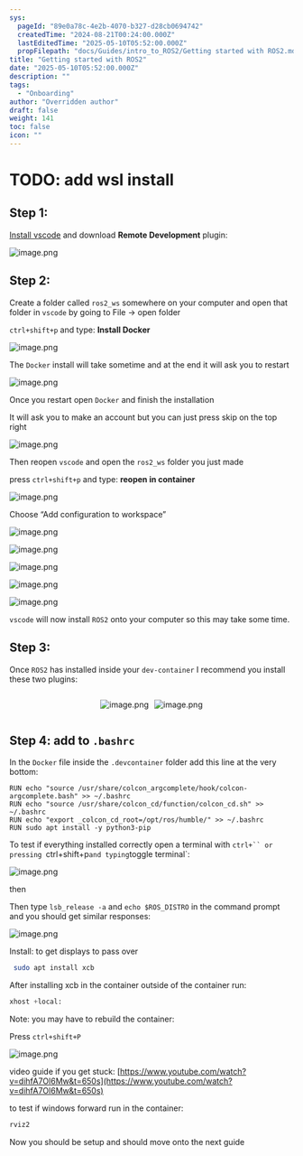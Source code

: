 ```yaml
---
sys:
  pageId: "89e0a78c-4e2b-4070-b327-d28cb0694742"
  createdTime: "2024-08-21T00:24:00.000Z"
  lastEditedTime: "2025-05-10T05:52:00.000Z"
  propFilepath: "docs/Guides/intro_to_ROS2/Getting started with ROS2.md"
title: "Getting started with ROS2"
date: "2025-05-10T05:52:00.000Z"
description: ""
tags:
  - "Onboarding"
author: "Overridden author"
draft: false
weight: 141
toc: false
icon: ""
---
```


# TODO: add wsl install

## Step 1:

[Install vscode](https://code.visualstudio.com/download) and download **Remote Development** plugin:

![image.png](https://prod-files-secure.s3.us-west-2.amazonaws.com/d518164a-d88e-44d1-a4ee-3adb3bd8bce0/efb52993-1881-4a40-b95e-6f020334f022/image.png?X-Amz-Algorithm=AWS4-HMAC-SHA256&X-Amz-Content-Sha256=UNSIGNED-PAYLOAD&X-Amz-Credential=ASIAZI2LB466T6CEKGYJ%2F20250607%2Fus-west-2%2Fs3%2Faws4_request&X-Amz-Date=20250607T160910Z&X-Amz-Expires=3600&X-Amz-Security-Token=IQoJb3JpZ2luX2VjEJ7%2F%2F%2F%2F%2F%2F%2F%2F%2F%2FwEaCXVzLXdlc3QtMiJHMEUCIQCD2oi9N%2B%2FuInx60Zk7YgOFctNmWmh3XI4Qk9i9JktAaAIgTSy8QVjE1XPqva9pMTT73piitthIWo6us0vTwLxNNqAq%2FwMIdxAAGgw2Mzc0MjMxODM4MDUiDPkAwy%2BpoU3AtV6JZircA2igsxGvs1LS4ziWqGSnHFzG3s%2FAQm0s77RU7B2U4DXZggWrEkxmz5mU7C5Ied2LEund9FvG6ubow%2FlfNJ1Fr0YzH8dtivDFXZhowyMIKz3UWOh0iho3mXaxjFEIDxWjzsjekOevdI94GOiPwhfbx13gzgbURpNz%2BSE5WnSFlaOHUH5e0JSn1e4nXgAaXcNIUcCJUqGNY2lDyByq7VeNtLhvpSRlKlOCP4hmRUMxDPHMPecuMUOWoc72bd4QFQET058YnSHR1hfaV9cV7XQHvEnPfuFCgXRyihJDb%2FpT1ySK%2F7WW%2F2yC7VnCS0vKvxHOV651hqtqqedUxQ0J4w7Mh4FTGoU4NGf%2Fa7PLLrCX4PsBzzmP%2Fbrvw%2Fs7EJfGZulsGIU69Q%2FaCDZHsi%2B6dKWuwf5B68n%2By0%2BurJ20XKf4o4edyIBIEB0oFbFzXlplcA7hVvdLMmfUyaud9HbOpLS0vDOdHoVxgIKmGssoMwDYm4eklp1M5KcYguUlPJqauBDJJWI2G5xC1mm%2BlZxhZ09wVE%2B%2BEfn%2BUTK9Xx08WPOH1zDSbwLDBAiKY0EqhrCfFGTL0TkI38tCIrMCi%2B9QN8AzhaJcL9%2BJCSSU1n8w%2FbMz9gn5md2XYcKVv98zgMyZMIKBkcIGOqUBTyOWl%2Fy%2FaI7UU0%2BUeimqV7eKEuIGte2ePWnjN3Dysm5%2BsjY5QUryJIWfQZVSpJF%2FO5LSwPOmdoRNXgfFg15oaa7gWr%2FyF39qR3zwQA1LOAdcw1TAErKC5xNLtVNtmK4sBhbEIo%2B3fXZ6Xrrv1gWH%2FKNokGKMG5e6Gos%2FLtiwmq5sSl1R6jISuJk3Hf1LFLsHnc6l%2FgUVGQRAbNUl5S%2FxAyw%2BHuT0&X-Amz-Signature=c5cbc3d5c353cac8783b8455646b56b148f3ec3eefd58a87e6f5d2736908bb3b&X-Amz-SignedHeaders=host&x-id=GetObject)

## Step 2:

Create a folder called `ros2_ws` somewhere on your computer and open that folder in `vscode` by going to File → open folder 

`ctrl+shift+p` and type: **Install Docker**

![image.png](https://prod-files-secure.s3.us-west-2.amazonaws.com/d518164a-d88e-44d1-a4ee-3adb3bd8bce0/2269dc0e-1cd5-47ff-bceb-c04ad9b2eab0/image.png?X-Amz-Algorithm=AWS4-HMAC-SHA256&X-Amz-Content-Sha256=UNSIGNED-PAYLOAD&X-Amz-Credential=ASIAZI2LB466T6CEKGYJ%2F20250607%2Fus-west-2%2Fs3%2Faws4_request&X-Amz-Date=20250607T160910Z&X-Amz-Expires=3600&X-Amz-Security-Token=IQoJb3JpZ2luX2VjEJ7%2F%2F%2F%2F%2F%2F%2F%2F%2F%2FwEaCXVzLXdlc3QtMiJHMEUCIQCD2oi9N%2B%2FuInx60Zk7YgOFctNmWmh3XI4Qk9i9JktAaAIgTSy8QVjE1XPqva9pMTT73piitthIWo6us0vTwLxNNqAq%2FwMIdxAAGgw2Mzc0MjMxODM4MDUiDPkAwy%2BpoU3AtV6JZircA2igsxGvs1LS4ziWqGSnHFzG3s%2FAQm0s77RU7B2U4DXZggWrEkxmz5mU7C5Ied2LEund9FvG6ubow%2FlfNJ1Fr0YzH8dtivDFXZhowyMIKz3UWOh0iho3mXaxjFEIDxWjzsjekOevdI94GOiPwhfbx13gzgbURpNz%2BSE5WnSFlaOHUH5e0JSn1e4nXgAaXcNIUcCJUqGNY2lDyByq7VeNtLhvpSRlKlOCP4hmRUMxDPHMPecuMUOWoc72bd4QFQET058YnSHR1hfaV9cV7XQHvEnPfuFCgXRyihJDb%2FpT1ySK%2F7WW%2F2yC7VnCS0vKvxHOV651hqtqqedUxQ0J4w7Mh4FTGoU4NGf%2Fa7PLLrCX4PsBzzmP%2Fbrvw%2Fs7EJfGZulsGIU69Q%2FaCDZHsi%2B6dKWuwf5B68n%2By0%2BurJ20XKf4o4edyIBIEB0oFbFzXlplcA7hVvdLMmfUyaud9HbOpLS0vDOdHoVxgIKmGssoMwDYm4eklp1M5KcYguUlPJqauBDJJWI2G5xC1mm%2BlZxhZ09wVE%2B%2BEfn%2BUTK9Xx08WPOH1zDSbwLDBAiKY0EqhrCfFGTL0TkI38tCIrMCi%2B9QN8AzhaJcL9%2BJCSSU1n8w%2FbMz9gn5md2XYcKVv98zgMyZMIKBkcIGOqUBTyOWl%2Fy%2FaI7UU0%2BUeimqV7eKEuIGte2ePWnjN3Dysm5%2BsjY5QUryJIWfQZVSpJF%2FO5LSwPOmdoRNXgfFg15oaa7gWr%2FyF39qR3zwQA1LOAdcw1TAErKC5xNLtVNtmK4sBhbEIo%2B3fXZ6Xrrv1gWH%2FKNokGKMG5e6Gos%2FLtiwmq5sSl1R6jISuJk3Hf1LFLsHnc6l%2FgUVGQRAbNUl5S%2FxAyw%2BHuT0&X-Amz-Signature=7bdcaed13ab96800d2832c90535d0cd9afc67103711fe5041975a690f41c337e&X-Amz-SignedHeaders=host&x-id=GetObject)

The `Docker` install will take sometime and at the end it will ask you to restart

![image.png](https://prod-files-secure.s3.us-west-2.amazonaws.com/d518164a-d88e-44d1-a4ee-3adb3bd8bce0/ed233f78-be33-4b1f-b89c-9c346c0e961e/image.png?X-Amz-Algorithm=AWS4-HMAC-SHA256&X-Amz-Content-Sha256=UNSIGNED-PAYLOAD&X-Amz-Credential=ASIAZI2LB466T6CEKGYJ%2F20250607%2Fus-west-2%2Fs3%2Faws4_request&X-Amz-Date=20250607T160910Z&X-Amz-Expires=3600&X-Amz-Security-Token=IQoJb3JpZ2luX2VjEJ7%2F%2F%2F%2F%2F%2F%2F%2F%2F%2FwEaCXVzLXdlc3QtMiJHMEUCIQCD2oi9N%2B%2FuInx60Zk7YgOFctNmWmh3XI4Qk9i9JktAaAIgTSy8QVjE1XPqva9pMTT73piitthIWo6us0vTwLxNNqAq%2FwMIdxAAGgw2Mzc0MjMxODM4MDUiDPkAwy%2BpoU3AtV6JZircA2igsxGvs1LS4ziWqGSnHFzG3s%2FAQm0s77RU7B2U4DXZggWrEkxmz5mU7C5Ied2LEund9FvG6ubow%2FlfNJ1Fr0YzH8dtivDFXZhowyMIKz3UWOh0iho3mXaxjFEIDxWjzsjekOevdI94GOiPwhfbx13gzgbURpNz%2BSE5WnSFlaOHUH5e0JSn1e4nXgAaXcNIUcCJUqGNY2lDyByq7VeNtLhvpSRlKlOCP4hmRUMxDPHMPecuMUOWoc72bd4QFQET058YnSHR1hfaV9cV7XQHvEnPfuFCgXRyihJDb%2FpT1ySK%2F7WW%2F2yC7VnCS0vKvxHOV651hqtqqedUxQ0J4w7Mh4FTGoU4NGf%2Fa7PLLrCX4PsBzzmP%2Fbrvw%2Fs7EJfGZulsGIU69Q%2FaCDZHsi%2B6dKWuwf5B68n%2By0%2BurJ20XKf4o4edyIBIEB0oFbFzXlplcA7hVvdLMmfUyaud9HbOpLS0vDOdHoVxgIKmGssoMwDYm4eklp1M5KcYguUlPJqauBDJJWI2G5xC1mm%2BlZxhZ09wVE%2B%2BEfn%2BUTK9Xx08WPOH1zDSbwLDBAiKY0EqhrCfFGTL0TkI38tCIrMCi%2B9QN8AzhaJcL9%2BJCSSU1n8w%2FbMz9gn5md2XYcKVv98zgMyZMIKBkcIGOqUBTyOWl%2Fy%2FaI7UU0%2BUeimqV7eKEuIGte2ePWnjN3Dysm5%2BsjY5QUryJIWfQZVSpJF%2FO5LSwPOmdoRNXgfFg15oaa7gWr%2FyF39qR3zwQA1LOAdcw1TAErKC5xNLtVNtmK4sBhbEIo%2B3fXZ6Xrrv1gWH%2FKNokGKMG5e6Gos%2FLtiwmq5sSl1R6jISuJk3Hf1LFLsHnc6l%2FgUVGQRAbNUl5S%2FxAyw%2BHuT0&X-Amz-Signature=5f8893866d5d21e0a1c05ba695f0523ac0dbe4bce9c0790226409c0b5328fd5d&X-Amz-SignedHeaders=host&x-id=GetObject)

Once you restart open `Docker` and finish the installation

It will ask you to make an account but you can just press skip on the top right

![image.png](https://prod-files-secure.s3.us-west-2.amazonaws.com/d518164a-d88e-44d1-a4ee-3adb3bd8bce0/21010ad9-1659-4fd9-9f59-9932a09b2a3d/image.png?X-Amz-Algorithm=AWS4-HMAC-SHA256&X-Amz-Content-Sha256=UNSIGNED-PAYLOAD&X-Amz-Credential=ASIAZI2LB466T6CEKGYJ%2F20250607%2Fus-west-2%2Fs3%2Faws4_request&X-Amz-Date=20250607T160910Z&X-Amz-Expires=3600&X-Amz-Security-Token=IQoJb3JpZ2luX2VjEJ7%2F%2F%2F%2F%2F%2F%2F%2F%2F%2FwEaCXVzLXdlc3QtMiJHMEUCIQCD2oi9N%2B%2FuInx60Zk7YgOFctNmWmh3XI4Qk9i9JktAaAIgTSy8QVjE1XPqva9pMTT73piitthIWo6us0vTwLxNNqAq%2FwMIdxAAGgw2Mzc0MjMxODM4MDUiDPkAwy%2BpoU3AtV6JZircA2igsxGvs1LS4ziWqGSnHFzG3s%2FAQm0s77RU7B2U4DXZggWrEkxmz5mU7C5Ied2LEund9FvG6ubow%2FlfNJ1Fr0YzH8dtivDFXZhowyMIKz3UWOh0iho3mXaxjFEIDxWjzsjekOevdI94GOiPwhfbx13gzgbURpNz%2BSE5WnSFlaOHUH5e0JSn1e4nXgAaXcNIUcCJUqGNY2lDyByq7VeNtLhvpSRlKlOCP4hmRUMxDPHMPecuMUOWoc72bd4QFQET058YnSHR1hfaV9cV7XQHvEnPfuFCgXRyihJDb%2FpT1ySK%2F7WW%2F2yC7VnCS0vKvxHOV651hqtqqedUxQ0J4w7Mh4FTGoU4NGf%2Fa7PLLrCX4PsBzzmP%2Fbrvw%2Fs7EJfGZulsGIU69Q%2FaCDZHsi%2B6dKWuwf5B68n%2By0%2BurJ20XKf4o4edyIBIEB0oFbFzXlplcA7hVvdLMmfUyaud9HbOpLS0vDOdHoVxgIKmGssoMwDYm4eklp1M5KcYguUlPJqauBDJJWI2G5xC1mm%2BlZxhZ09wVE%2B%2BEfn%2BUTK9Xx08WPOH1zDSbwLDBAiKY0EqhrCfFGTL0TkI38tCIrMCi%2B9QN8AzhaJcL9%2BJCSSU1n8w%2FbMz9gn5md2XYcKVv98zgMyZMIKBkcIGOqUBTyOWl%2Fy%2FaI7UU0%2BUeimqV7eKEuIGte2ePWnjN3Dysm5%2BsjY5QUryJIWfQZVSpJF%2FO5LSwPOmdoRNXgfFg15oaa7gWr%2FyF39qR3zwQA1LOAdcw1TAErKC5xNLtVNtmK4sBhbEIo%2B3fXZ6Xrrv1gWH%2FKNokGKMG5e6Gos%2FLtiwmq5sSl1R6jISuJk3Hf1LFLsHnc6l%2FgUVGQRAbNUl5S%2FxAyw%2BHuT0&X-Amz-Signature=babebdaffb3a37f1c2129e9082e1ceb0fe8991c5a1bdaa142c54a687eeb0d9cc&X-Amz-SignedHeaders=host&x-id=GetObject)

Then reopen `vscode` and open the `ros2_ws` folder you just made

press `ctrl+shift+p` and type: **reopen in container**

![image.png](https://prod-files-secure.s3.us-west-2.amazonaws.com/d518164a-d88e-44d1-a4ee-3adb3bd8bce0/4e93b8c2-41ad-488c-8095-c74205196118/image.png?X-Amz-Algorithm=AWS4-HMAC-SHA256&X-Amz-Content-Sha256=UNSIGNED-PAYLOAD&X-Amz-Credential=ASIAZI2LB466T6CEKGYJ%2F20250607%2Fus-west-2%2Fs3%2Faws4_request&X-Amz-Date=20250607T160910Z&X-Amz-Expires=3600&X-Amz-Security-Token=IQoJb3JpZ2luX2VjEJ7%2F%2F%2F%2F%2F%2F%2F%2F%2F%2FwEaCXVzLXdlc3QtMiJHMEUCIQCD2oi9N%2B%2FuInx60Zk7YgOFctNmWmh3XI4Qk9i9JktAaAIgTSy8QVjE1XPqva9pMTT73piitthIWo6us0vTwLxNNqAq%2FwMIdxAAGgw2Mzc0MjMxODM4MDUiDPkAwy%2BpoU3AtV6JZircA2igsxGvs1LS4ziWqGSnHFzG3s%2FAQm0s77RU7B2U4DXZggWrEkxmz5mU7C5Ied2LEund9FvG6ubow%2FlfNJ1Fr0YzH8dtivDFXZhowyMIKz3UWOh0iho3mXaxjFEIDxWjzsjekOevdI94GOiPwhfbx13gzgbURpNz%2BSE5WnSFlaOHUH5e0JSn1e4nXgAaXcNIUcCJUqGNY2lDyByq7VeNtLhvpSRlKlOCP4hmRUMxDPHMPecuMUOWoc72bd4QFQET058YnSHR1hfaV9cV7XQHvEnPfuFCgXRyihJDb%2FpT1ySK%2F7WW%2F2yC7VnCS0vKvxHOV651hqtqqedUxQ0J4w7Mh4FTGoU4NGf%2Fa7PLLrCX4PsBzzmP%2Fbrvw%2Fs7EJfGZulsGIU69Q%2FaCDZHsi%2B6dKWuwf5B68n%2By0%2BurJ20XKf4o4edyIBIEB0oFbFzXlplcA7hVvdLMmfUyaud9HbOpLS0vDOdHoVxgIKmGssoMwDYm4eklp1M5KcYguUlPJqauBDJJWI2G5xC1mm%2BlZxhZ09wVE%2B%2BEfn%2BUTK9Xx08WPOH1zDSbwLDBAiKY0EqhrCfFGTL0TkI38tCIrMCi%2B9QN8AzhaJcL9%2BJCSSU1n8w%2FbMz9gn5md2XYcKVv98zgMyZMIKBkcIGOqUBTyOWl%2Fy%2FaI7UU0%2BUeimqV7eKEuIGte2ePWnjN3Dysm5%2BsjY5QUryJIWfQZVSpJF%2FO5LSwPOmdoRNXgfFg15oaa7gWr%2FyF39qR3zwQA1LOAdcw1TAErKC5xNLtVNtmK4sBhbEIo%2B3fXZ6Xrrv1gWH%2FKNokGKMG5e6Gos%2FLtiwmq5sSl1R6jISuJk3Hf1LFLsHnc6l%2FgUVGQRAbNUl5S%2FxAyw%2BHuT0&X-Amz-Signature=7eb2d7dab066320d87841d11bb12f63501232a938d2fcebbfb86a9b2241f73df&X-Amz-SignedHeaders=host&x-id=GetObject)

Choose “Add configuration to workspace”

![image.png](https://prod-files-secure.s3.us-west-2.amazonaws.com/d518164a-d88e-44d1-a4ee-3adb3bd8bce0/9560b282-5060-4989-ba37-97e7b2c22476/image.png?X-Amz-Algorithm=AWS4-HMAC-SHA256&X-Amz-Content-Sha256=UNSIGNED-PAYLOAD&X-Amz-Credential=ASIAZI2LB466T6CEKGYJ%2F20250607%2Fus-west-2%2Fs3%2Faws4_request&X-Amz-Date=20250607T160910Z&X-Amz-Expires=3600&X-Amz-Security-Token=IQoJb3JpZ2luX2VjEJ7%2F%2F%2F%2F%2F%2F%2F%2F%2F%2FwEaCXVzLXdlc3QtMiJHMEUCIQCD2oi9N%2B%2FuInx60Zk7YgOFctNmWmh3XI4Qk9i9JktAaAIgTSy8QVjE1XPqva9pMTT73piitthIWo6us0vTwLxNNqAq%2FwMIdxAAGgw2Mzc0MjMxODM4MDUiDPkAwy%2BpoU3AtV6JZircA2igsxGvs1LS4ziWqGSnHFzG3s%2FAQm0s77RU7B2U4DXZggWrEkxmz5mU7C5Ied2LEund9FvG6ubow%2FlfNJ1Fr0YzH8dtivDFXZhowyMIKz3UWOh0iho3mXaxjFEIDxWjzsjekOevdI94GOiPwhfbx13gzgbURpNz%2BSE5WnSFlaOHUH5e0JSn1e4nXgAaXcNIUcCJUqGNY2lDyByq7VeNtLhvpSRlKlOCP4hmRUMxDPHMPecuMUOWoc72bd4QFQET058YnSHR1hfaV9cV7XQHvEnPfuFCgXRyihJDb%2FpT1ySK%2F7WW%2F2yC7VnCS0vKvxHOV651hqtqqedUxQ0J4w7Mh4FTGoU4NGf%2Fa7PLLrCX4PsBzzmP%2Fbrvw%2Fs7EJfGZulsGIU69Q%2FaCDZHsi%2B6dKWuwf5B68n%2By0%2BurJ20XKf4o4edyIBIEB0oFbFzXlplcA7hVvdLMmfUyaud9HbOpLS0vDOdHoVxgIKmGssoMwDYm4eklp1M5KcYguUlPJqauBDJJWI2G5xC1mm%2BlZxhZ09wVE%2B%2BEfn%2BUTK9Xx08WPOH1zDSbwLDBAiKY0EqhrCfFGTL0TkI38tCIrMCi%2B9QN8AzhaJcL9%2BJCSSU1n8w%2FbMz9gn5md2XYcKVv98zgMyZMIKBkcIGOqUBTyOWl%2Fy%2FaI7UU0%2BUeimqV7eKEuIGte2ePWnjN3Dysm5%2BsjY5QUryJIWfQZVSpJF%2FO5LSwPOmdoRNXgfFg15oaa7gWr%2FyF39qR3zwQA1LOAdcw1TAErKC5xNLtVNtmK4sBhbEIo%2B3fXZ6Xrrv1gWH%2FKNokGKMG5e6Gos%2FLtiwmq5sSl1R6jISuJk3Hf1LFLsHnc6l%2FgUVGQRAbNUl5S%2FxAyw%2BHuT0&X-Amz-Signature=a4b483dd7ff7d45e19d55665a272030f502c2e1026ccd27a96838d0d11d1b48a&X-Amz-SignedHeaders=host&x-id=GetObject)

![image.png](https://prod-files-secure.s3.us-west-2.amazonaws.com/d518164a-d88e-44d1-a4ee-3adb3bd8bce0/2ee63f81-886b-48e8-a553-dc6e5eac99e4/image.png?X-Amz-Algorithm=AWS4-HMAC-SHA256&X-Amz-Content-Sha256=UNSIGNED-PAYLOAD&X-Amz-Credential=ASIAZI2LB466T6CEKGYJ%2F20250607%2Fus-west-2%2Fs3%2Faws4_request&X-Amz-Date=20250607T160910Z&X-Amz-Expires=3600&X-Amz-Security-Token=IQoJb3JpZ2luX2VjEJ7%2F%2F%2F%2F%2F%2F%2F%2F%2F%2FwEaCXVzLXdlc3QtMiJHMEUCIQCD2oi9N%2B%2FuInx60Zk7YgOFctNmWmh3XI4Qk9i9JktAaAIgTSy8QVjE1XPqva9pMTT73piitthIWo6us0vTwLxNNqAq%2FwMIdxAAGgw2Mzc0MjMxODM4MDUiDPkAwy%2BpoU3AtV6JZircA2igsxGvs1LS4ziWqGSnHFzG3s%2FAQm0s77RU7B2U4DXZggWrEkxmz5mU7C5Ied2LEund9FvG6ubow%2FlfNJ1Fr0YzH8dtivDFXZhowyMIKz3UWOh0iho3mXaxjFEIDxWjzsjekOevdI94GOiPwhfbx13gzgbURpNz%2BSE5WnSFlaOHUH5e0JSn1e4nXgAaXcNIUcCJUqGNY2lDyByq7VeNtLhvpSRlKlOCP4hmRUMxDPHMPecuMUOWoc72bd4QFQET058YnSHR1hfaV9cV7XQHvEnPfuFCgXRyihJDb%2FpT1ySK%2F7WW%2F2yC7VnCS0vKvxHOV651hqtqqedUxQ0J4w7Mh4FTGoU4NGf%2Fa7PLLrCX4PsBzzmP%2Fbrvw%2Fs7EJfGZulsGIU69Q%2FaCDZHsi%2B6dKWuwf5B68n%2By0%2BurJ20XKf4o4edyIBIEB0oFbFzXlplcA7hVvdLMmfUyaud9HbOpLS0vDOdHoVxgIKmGssoMwDYm4eklp1M5KcYguUlPJqauBDJJWI2G5xC1mm%2BlZxhZ09wVE%2B%2BEfn%2BUTK9Xx08WPOH1zDSbwLDBAiKY0EqhrCfFGTL0TkI38tCIrMCi%2B9QN8AzhaJcL9%2BJCSSU1n8w%2FbMz9gn5md2XYcKVv98zgMyZMIKBkcIGOqUBTyOWl%2Fy%2FaI7UU0%2BUeimqV7eKEuIGte2ePWnjN3Dysm5%2BsjY5QUryJIWfQZVSpJF%2FO5LSwPOmdoRNXgfFg15oaa7gWr%2FyF39qR3zwQA1LOAdcw1TAErKC5xNLtVNtmK4sBhbEIo%2B3fXZ6Xrrv1gWH%2FKNokGKMG5e6Gos%2FLtiwmq5sSl1R6jISuJk3Hf1LFLsHnc6l%2FgUVGQRAbNUl5S%2FxAyw%2BHuT0&X-Amz-Signature=40dab8d372450fd66437b3df482bc49469a827ddaed72c5fd832b9562ea4709e&X-Amz-SignedHeaders=host&x-id=GetObject)

![image.png](https://prod-files-secure.s3.us-west-2.amazonaws.com/d518164a-d88e-44d1-a4ee-3adb3bd8bce0/ae1580b2-b048-407e-aed9-b584224a7a04/image.png?X-Amz-Algorithm=AWS4-HMAC-SHA256&X-Amz-Content-Sha256=UNSIGNED-PAYLOAD&X-Amz-Credential=ASIAZI2LB466T6CEKGYJ%2F20250607%2Fus-west-2%2Fs3%2Faws4_request&X-Amz-Date=20250607T160910Z&X-Amz-Expires=3600&X-Amz-Security-Token=IQoJb3JpZ2luX2VjEJ7%2F%2F%2F%2F%2F%2F%2F%2F%2F%2FwEaCXVzLXdlc3QtMiJHMEUCIQCD2oi9N%2B%2FuInx60Zk7YgOFctNmWmh3XI4Qk9i9JktAaAIgTSy8QVjE1XPqva9pMTT73piitthIWo6us0vTwLxNNqAq%2FwMIdxAAGgw2Mzc0MjMxODM4MDUiDPkAwy%2BpoU3AtV6JZircA2igsxGvs1LS4ziWqGSnHFzG3s%2FAQm0s77RU7B2U4DXZggWrEkxmz5mU7C5Ied2LEund9FvG6ubow%2FlfNJ1Fr0YzH8dtivDFXZhowyMIKz3UWOh0iho3mXaxjFEIDxWjzsjekOevdI94GOiPwhfbx13gzgbURpNz%2BSE5WnSFlaOHUH5e0JSn1e4nXgAaXcNIUcCJUqGNY2lDyByq7VeNtLhvpSRlKlOCP4hmRUMxDPHMPecuMUOWoc72bd4QFQET058YnSHR1hfaV9cV7XQHvEnPfuFCgXRyihJDb%2FpT1ySK%2F7WW%2F2yC7VnCS0vKvxHOV651hqtqqedUxQ0J4w7Mh4FTGoU4NGf%2Fa7PLLrCX4PsBzzmP%2Fbrvw%2Fs7EJfGZulsGIU69Q%2FaCDZHsi%2B6dKWuwf5B68n%2By0%2BurJ20XKf4o4edyIBIEB0oFbFzXlplcA7hVvdLMmfUyaud9HbOpLS0vDOdHoVxgIKmGssoMwDYm4eklp1M5KcYguUlPJqauBDJJWI2G5xC1mm%2BlZxhZ09wVE%2B%2BEfn%2BUTK9Xx08WPOH1zDSbwLDBAiKY0EqhrCfFGTL0TkI38tCIrMCi%2B9QN8AzhaJcL9%2BJCSSU1n8w%2FbMz9gn5md2XYcKVv98zgMyZMIKBkcIGOqUBTyOWl%2Fy%2FaI7UU0%2BUeimqV7eKEuIGte2ePWnjN3Dysm5%2BsjY5QUryJIWfQZVSpJF%2FO5LSwPOmdoRNXgfFg15oaa7gWr%2FyF39qR3zwQA1LOAdcw1TAErKC5xNLtVNtmK4sBhbEIo%2B3fXZ6Xrrv1gWH%2FKNokGKMG5e6Gos%2FLtiwmq5sSl1R6jISuJk3Hf1LFLsHnc6l%2FgUVGQRAbNUl5S%2FxAyw%2BHuT0&X-Amz-Signature=8f77c871d9f1cf9b5ce3906149df86444ad034ab92e36ced73f3b90c64dd94f4&X-Amz-SignedHeaders=host&x-id=GetObject)

![image.png](https://prod-files-secure.s3.us-west-2.amazonaws.com/d518164a-d88e-44d1-a4ee-3adb3bd8bce0/53255b28-f75e-430f-b9e3-c0ac8577e42b/image.png?X-Amz-Algorithm=AWS4-HMAC-SHA256&X-Amz-Content-Sha256=UNSIGNED-PAYLOAD&X-Amz-Credential=ASIAZI2LB466T6CEKGYJ%2F20250607%2Fus-west-2%2Fs3%2Faws4_request&X-Amz-Date=20250607T160910Z&X-Amz-Expires=3600&X-Amz-Security-Token=IQoJb3JpZ2luX2VjEJ7%2F%2F%2F%2F%2F%2F%2F%2F%2F%2FwEaCXVzLXdlc3QtMiJHMEUCIQCD2oi9N%2B%2FuInx60Zk7YgOFctNmWmh3XI4Qk9i9JktAaAIgTSy8QVjE1XPqva9pMTT73piitthIWo6us0vTwLxNNqAq%2FwMIdxAAGgw2Mzc0MjMxODM4MDUiDPkAwy%2BpoU3AtV6JZircA2igsxGvs1LS4ziWqGSnHFzG3s%2FAQm0s77RU7B2U4DXZggWrEkxmz5mU7C5Ied2LEund9FvG6ubow%2FlfNJ1Fr0YzH8dtivDFXZhowyMIKz3UWOh0iho3mXaxjFEIDxWjzsjekOevdI94GOiPwhfbx13gzgbURpNz%2BSE5WnSFlaOHUH5e0JSn1e4nXgAaXcNIUcCJUqGNY2lDyByq7VeNtLhvpSRlKlOCP4hmRUMxDPHMPecuMUOWoc72bd4QFQET058YnSHR1hfaV9cV7XQHvEnPfuFCgXRyihJDb%2FpT1ySK%2F7WW%2F2yC7VnCS0vKvxHOV651hqtqqedUxQ0J4w7Mh4FTGoU4NGf%2Fa7PLLrCX4PsBzzmP%2Fbrvw%2Fs7EJfGZulsGIU69Q%2FaCDZHsi%2B6dKWuwf5B68n%2By0%2BurJ20XKf4o4edyIBIEB0oFbFzXlplcA7hVvdLMmfUyaud9HbOpLS0vDOdHoVxgIKmGssoMwDYm4eklp1M5KcYguUlPJqauBDJJWI2G5xC1mm%2BlZxhZ09wVE%2B%2BEfn%2BUTK9Xx08WPOH1zDSbwLDBAiKY0EqhrCfFGTL0TkI38tCIrMCi%2B9QN8AzhaJcL9%2BJCSSU1n8w%2FbMz9gn5md2XYcKVv98zgMyZMIKBkcIGOqUBTyOWl%2Fy%2FaI7UU0%2BUeimqV7eKEuIGte2ePWnjN3Dysm5%2BsjY5QUryJIWfQZVSpJF%2FO5LSwPOmdoRNXgfFg15oaa7gWr%2FyF39qR3zwQA1LOAdcw1TAErKC5xNLtVNtmK4sBhbEIo%2B3fXZ6Xrrv1gWH%2FKNokGKMG5e6Gos%2FLtiwmq5sSl1R6jISuJk3Hf1LFLsHnc6l%2FgUVGQRAbNUl5S%2FxAyw%2BHuT0&X-Amz-Signature=8b33f358177c5ad7c496ce74e8d369c8562ed85c1d2d28a478101b7f590c209a&X-Amz-SignedHeaders=host&x-id=GetObject)

![image.png](https://prod-files-secure.s3.us-west-2.amazonaws.com/d518164a-d88e-44d1-a4ee-3adb3bd8bce0/7c562767-5af9-4ffb-97d1-327bcdf4ee00/image.png?X-Amz-Algorithm=AWS4-HMAC-SHA256&X-Amz-Content-Sha256=UNSIGNED-PAYLOAD&X-Amz-Credential=ASIAZI2LB466T6CEKGYJ%2F20250607%2Fus-west-2%2Fs3%2Faws4_request&X-Amz-Date=20250607T160910Z&X-Amz-Expires=3600&X-Amz-Security-Token=IQoJb3JpZ2luX2VjEJ7%2F%2F%2F%2F%2F%2F%2F%2F%2F%2FwEaCXVzLXdlc3QtMiJHMEUCIQCD2oi9N%2B%2FuInx60Zk7YgOFctNmWmh3XI4Qk9i9JktAaAIgTSy8QVjE1XPqva9pMTT73piitthIWo6us0vTwLxNNqAq%2FwMIdxAAGgw2Mzc0MjMxODM4MDUiDPkAwy%2BpoU3AtV6JZircA2igsxGvs1LS4ziWqGSnHFzG3s%2FAQm0s77RU7B2U4DXZggWrEkxmz5mU7C5Ied2LEund9FvG6ubow%2FlfNJ1Fr0YzH8dtivDFXZhowyMIKz3UWOh0iho3mXaxjFEIDxWjzsjekOevdI94GOiPwhfbx13gzgbURpNz%2BSE5WnSFlaOHUH5e0JSn1e4nXgAaXcNIUcCJUqGNY2lDyByq7VeNtLhvpSRlKlOCP4hmRUMxDPHMPecuMUOWoc72bd4QFQET058YnSHR1hfaV9cV7XQHvEnPfuFCgXRyihJDb%2FpT1ySK%2F7WW%2F2yC7VnCS0vKvxHOV651hqtqqedUxQ0J4w7Mh4FTGoU4NGf%2Fa7PLLrCX4PsBzzmP%2Fbrvw%2Fs7EJfGZulsGIU69Q%2FaCDZHsi%2B6dKWuwf5B68n%2By0%2BurJ20XKf4o4edyIBIEB0oFbFzXlplcA7hVvdLMmfUyaud9HbOpLS0vDOdHoVxgIKmGssoMwDYm4eklp1M5KcYguUlPJqauBDJJWI2G5xC1mm%2BlZxhZ09wVE%2B%2BEfn%2BUTK9Xx08WPOH1zDSbwLDBAiKY0EqhrCfFGTL0TkI38tCIrMCi%2B9QN8AzhaJcL9%2BJCSSU1n8w%2FbMz9gn5md2XYcKVv98zgMyZMIKBkcIGOqUBTyOWl%2Fy%2FaI7UU0%2BUeimqV7eKEuIGte2ePWnjN3Dysm5%2BsjY5QUryJIWfQZVSpJF%2FO5LSwPOmdoRNXgfFg15oaa7gWr%2FyF39qR3zwQA1LOAdcw1TAErKC5xNLtVNtmK4sBhbEIo%2B3fXZ6Xrrv1gWH%2FKNokGKMG5e6Gos%2FLtiwmq5sSl1R6jISuJk3Hf1LFLsHnc6l%2FgUVGQRAbNUl5S%2FxAyw%2BHuT0&X-Amz-Signature=ce7b689cf271c3de91abe6dc30dbae0874e7ce0877939a140a8d3d654f46da00&X-Amz-SignedHeaders=host&x-id=GetObject)

`vscode` will now install `ROS2` onto your computer so this may take some time.

## Step 3:

Once `ROS2` has installed inside your `dev-container` I recommend you install these two plugins:

<div style="display: flex;flex-direction: row; column-gap:10px; max-width: 630px;justify-content: center;">
<div>

![image.png](https://prod-files-secure.s3.us-west-2.amazonaws.com/d518164a-d88e-44d1-a4ee-3adb3bd8bce0/3fc3d550-5a54-4ba1-ba6b-faa01cdb7369/image.png?X-Amz-Algorithm=AWS4-HMAC-SHA256&X-Amz-Content-Sha256=UNSIGNED-PAYLOAD&X-Amz-Credential=ASIAZI2LB46634TDQGGP%2F20250607%2Fus-west-2%2Fs3%2Faws4_request&X-Amz-Date=20250607T160914Z&X-Amz-Expires=3600&X-Amz-Security-Token=IQoJb3JpZ2luX2VjEJ7%2F%2F%2F%2F%2F%2F%2F%2F%2F%2FwEaCXVzLXdlc3QtMiJGMEQCIEkYlTcb4CtDgY23M5Y0fB12HqR4li4JScJLiSnC%2BI3MAiBnN%2B3EXlCR7WhgIWGb0xZSy8x0Tv0ErZOLwgZ%2B6Gn01ir%2FAwh3EAAaDDYzNzQyMzE4MzgwNSIMOJqOAaV%2BYC87%2FNFpKtwDRQv%2FLyvMG6Q0erMkC%2BKv9P3Qv4GgylX3yAQz%2BKAMjBuZWdrXwywScWHDFm5ccGXeMVuuOXafPhurr%2FYGCmugxgvYH3wVnmXHiYkRLja%2BbyebDFhDIbHupu11zMhTC18GxIRZfYEmMDXMf35my4R0I6IP7UQX3l%2BR7EZM3ctUUlLULQn%2BCX%2Fagq3N6IBSdZD1A2g7xSQ2f0seIHBInbMh1KTO3lJ4lJNi%2FGHPzmlcpc%2B0b0aX2nJc3B1iuY%2B2%2BidKxLbsU4pv5WvnhyJ5VKdspnSPMWeS4raVE%2F46fEGTwyJRjzVocvnROXYNb%2FH1mGrAJ2VhO1IxbrDzbBeKKVAXw%2F2y45XmeYIy5xAsDtHhd3b5vxH7hCEhWmKuXSdeDhHE5%2B8CK58oPkKWGp8AzA20XO2CqjP%2F5XYEcVpiRdThOU%2B7IsM4acZ3MgJ%2Bz7m%2Big7AMp34WJttiCYFpotCNA%2BgM7heY9YtKn%2FZI014yHhFNBk5cD7XKoxOTdL00xn45eGdtlslPW%2FkAqqUzY42KLD%2FTSn%2BSjerAPqOctwcHY8sGXxWSWO1jsOlnT4eQuHSPBGZSxjqnjUQwotU45Mp8%2BX3h86BLgWqEdDmKlHp9xKESH%2BsIkRhsAFu1qz2qI0wq4GRwgY6pgFWjBiZJ1%2FaFr9Z9SEMbvbVjL33pYuikqr%2FZXDxeaVg0DMU%2B9VaON%2B4e8cPmwRaowQLvw3plqoYAYNmd4I52YHU8TYzDY%2BJTfDvKcJShflL93bGTvaNkXAeYLxj3jKrLdOmqXpu4lmFVjhnMc1NcS9brfNQnCmgXr1wNaLH5m8Z9FdJJ1rAjEpw30cwkoO8n8RLQxbJCYkZHKZRLT2wlfGmpEDHdAfR&X-Amz-Signature=1006761fe788e477a298a30c66c09dfbb89ca1144f32704bd911d214c3343a5d&X-Amz-SignedHeaders=host&x-id=GetObject)

</div>
<div>

![image.png](https://prod-files-secure.s3.us-west-2.amazonaws.com/d518164a-d88e-44d1-a4ee-3adb3bd8bce0/d994cc66-13c2-4093-a5a3-f84cf4601a82/image.png?X-Amz-Algorithm=AWS4-HMAC-SHA256&X-Amz-Content-Sha256=UNSIGNED-PAYLOAD&X-Amz-Credential=ASIAZI2LB4664W3A4W5E%2F20250607%2Fus-west-2%2Fs3%2Faws4_request&X-Amz-Date=20250607T160914Z&X-Amz-Expires=3600&X-Amz-Security-Token=IQoJb3JpZ2luX2VjEJ7%2F%2F%2F%2F%2F%2F%2F%2F%2F%2FwEaCXVzLXdlc3QtMiJHMEUCIE7Kn25UF5iDClC%2Fuh0HmxkHKD4tWkvc5iT01K6rYum2AiEA%2FGUifQ67p4jcHn9swsNji44QQa1nJ3P77YBaYmekAYgq%2FwMIdxAAGgw2Mzc0MjMxODM4MDUiDE5%2BAdA1%2F88Ar%2F%2BgVircA89pp50ox1JEG29uIV940hVp96OXpuApqhYGL7r6LXpZYkXSCTu5JDyOQddT6X1Md%2FKVIgzUP2po34Nkl%2B2LIKAZlN1aR45LRlE%2BlcqQ3IQgAjWHonepmZtevFharhWqfr7FLhuri%2FwDDMeRqzYk8TGo%2F97hw2j8Q04S3d4tgftTG4LxKhNwBaq0ih7Mh%2FzJ77n5NsVr3bLPZGAfbKRc2Mq8ItZiZj4JomPzKsiL3mgVO0ob%2BM%2BwTu94Zq9PBZ5vUsoVKl891ChaVT0dWMWIwssvL2N3Bxd1qDNcmO34jTu80sQ6Aak573MQBC30xYh%2FvHuohDgoZfTeUdam%2BpVXOUcAAlNjWEzUaQNyqd1d2KABEG2dyxUNWy4aSt9PFMZ3Qjbhfs6O8wB9IoVEZwW9RJgzb%2FzrJqMqx0OtFPssk9FKlqylpjHc2140y35xEzCQR5NQkAHk3fLJpStPnVg5vQdPwVam1Tcw6l0fMSns8Gvg6z0qwOdkjfMVmHsRs35biIECLV5rao2tDVyDBW0LUHmalkayQWBlKIBsGHzxjfw78tapmNH0xNKUgYFeur%2FKH2zK%2FKqldtV%2FyowobYBh2%2BshGte7w9uFCnL%2BCwyhJV7OeeUjQmdvil5Bp04GMIOBkcIGOqUBB35rCGyPf990qSBK%2Fge1sfwnkTFRxRFXEuRU59T9JQKHfL92QhxfCget1Muj%2Fb1pHvTf1KQ23qFQoKOlhaw1B%2FWR9Zp0P%2FERg5YM58Ad1aM7QXscMb7vGOzhHvt7U%2F75x49GtSJrv%2FuPMZ4e%2BHV7TEhYFMya2GxwO%2F0TYbbSMA2WUVMFxdT0bru7kEHtEt7%2BtXXF3OCoDhaQVIZafyXdCjMUiSJA&X-Amz-Signature=3cc4346f7fda61cb505c663b1912957cdb906c44dc861d2c9ed4f604881c9105&X-Amz-SignedHeaders=host&x-id=GetObject)

</div>
</div>

## Step 4: add to `.bashrc`

In the `Docker` file inside the `.devcontainer` folder add this line at the very bottom: 

```docker
RUN echo "source /usr/share/colcon_argcomplete/hook/colcon-argcomplete.bash" >> ~/.bashrc
RUN echo "source /usr/share/colcon_cd/function/colcon_cd.sh" >> ~/.bashrc
RUN echo "export _colcon_cd_root=/opt/ros/humble/" >> ~/.bashrc
RUN sudo apt install -y python3-pip 
```

To test if everything installed correctly open a terminal with `ctrl+`` or pressing `ctrl+shift+p` and typing `toggle terminal`:

![image.png](https://prod-files-secure.s3.us-west-2.amazonaws.com/d518164a-d88e-44d1-a4ee-3adb3bd8bce0/6a4943d8-b04e-4c02-9a58-775f3384d1a5/image.png?X-Amz-Algorithm=AWS4-HMAC-SHA256&X-Amz-Content-Sha256=UNSIGNED-PAYLOAD&X-Amz-Credential=ASIAZI2LB466T6CEKGYJ%2F20250607%2Fus-west-2%2Fs3%2Faws4_request&X-Amz-Date=20250607T160910Z&X-Amz-Expires=3600&X-Amz-Security-Token=IQoJb3JpZ2luX2VjEJ7%2F%2F%2F%2F%2F%2F%2F%2F%2F%2FwEaCXVzLXdlc3QtMiJHMEUCIQCD2oi9N%2B%2FuInx60Zk7YgOFctNmWmh3XI4Qk9i9JktAaAIgTSy8QVjE1XPqva9pMTT73piitthIWo6us0vTwLxNNqAq%2FwMIdxAAGgw2Mzc0MjMxODM4MDUiDPkAwy%2BpoU3AtV6JZircA2igsxGvs1LS4ziWqGSnHFzG3s%2FAQm0s77RU7B2U4DXZggWrEkxmz5mU7C5Ied2LEund9FvG6ubow%2FlfNJ1Fr0YzH8dtivDFXZhowyMIKz3UWOh0iho3mXaxjFEIDxWjzsjekOevdI94GOiPwhfbx13gzgbURpNz%2BSE5WnSFlaOHUH5e0JSn1e4nXgAaXcNIUcCJUqGNY2lDyByq7VeNtLhvpSRlKlOCP4hmRUMxDPHMPecuMUOWoc72bd4QFQET058YnSHR1hfaV9cV7XQHvEnPfuFCgXRyihJDb%2FpT1ySK%2F7WW%2F2yC7VnCS0vKvxHOV651hqtqqedUxQ0J4w7Mh4FTGoU4NGf%2Fa7PLLrCX4PsBzzmP%2Fbrvw%2Fs7EJfGZulsGIU69Q%2FaCDZHsi%2B6dKWuwf5B68n%2By0%2BurJ20XKf4o4edyIBIEB0oFbFzXlplcA7hVvdLMmfUyaud9HbOpLS0vDOdHoVxgIKmGssoMwDYm4eklp1M5KcYguUlPJqauBDJJWI2G5xC1mm%2BlZxhZ09wVE%2B%2BEfn%2BUTK9Xx08WPOH1zDSbwLDBAiKY0EqhrCfFGTL0TkI38tCIrMCi%2B9QN8AzhaJcL9%2BJCSSU1n8w%2FbMz9gn5md2XYcKVv98zgMyZMIKBkcIGOqUBTyOWl%2Fy%2FaI7UU0%2BUeimqV7eKEuIGte2ePWnjN3Dysm5%2BsjY5QUryJIWfQZVSpJF%2FO5LSwPOmdoRNXgfFg15oaa7gWr%2FyF39qR3zwQA1LOAdcw1TAErKC5xNLtVNtmK4sBhbEIo%2B3fXZ6Xrrv1gWH%2FKNokGKMG5e6Gos%2FLtiwmq5sSl1R6jISuJk3Hf1LFLsHnc6l%2FgUVGQRAbNUl5S%2FxAyw%2BHuT0&X-Amz-Signature=79b4f2c44251ff4bb4e353bd06f7c2fc36816e7536b9c79f34f77a162b3b177d&X-Amz-SignedHeaders=host&x-id=GetObject)

then 

Then type `lsb_release -a` and `echo $ROS_DISTRO` in the command prompt and you should get similar responses:

![image.png](https://prod-files-secure.s3.us-west-2.amazonaws.com/d518164a-d88e-44d1-a4ee-3adb3bd8bce0/3e635dec-a805-4e85-8b9e-d000e5b71a4e/image.png?X-Amz-Algorithm=AWS4-HMAC-SHA256&X-Amz-Content-Sha256=UNSIGNED-PAYLOAD&X-Amz-Credential=ASIAZI2LB466T6CEKGYJ%2F20250607%2Fus-west-2%2Fs3%2Faws4_request&X-Amz-Date=20250607T160910Z&X-Amz-Expires=3600&X-Amz-Security-Token=IQoJb3JpZ2luX2VjEJ7%2F%2F%2F%2F%2F%2F%2F%2F%2F%2FwEaCXVzLXdlc3QtMiJHMEUCIQCD2oi9N%2B%2FuInx60Zk7YgOFctNmWmh3XI4Qk9i9JktAaAIgTSy8QVjE1XPqva9pMTT73piitthIWo6us0vTwLxNNqAq%2FwMIdxAAGgw2Mzc0MjMxODM4MDUiDPkAwy%2BpoU3AtV6JZircA2igsxGvs1LS4ziWqGSnHFzG3s%2FAQm0s77RU7B2U4DXZggWrEkxmz5mU7C5Ied2LEund9FvG6ubow%2FlfNJ1Fr0YzH8dtivDFXZhowyMIKz3UWOh0iho3mXaxjFEIDxWjzsjekOevdI94GOiPwhfbx13gzgbURpNz%2BSE5WnSFlaOHUH5e0JSn1e4nXgAaXcNIUcCJUqGNY2lDyByq7VeNtLhvpSRlKlOCP4hmRUMxDPHMPecuMUOWoc72bd4QFQET058YnSHR1hfaV9cV7XQHvEnPfuFCgXRyihJDb%2FpT1ySK%2F7WW%2F2yC7VnCS0vKvxHOV651hqtqqedUxQ0J4w7Mh4FTGoU4NGf%2Fa7PLLrCX4PsBzzmP%2Fbrvw%2Fs7EJfGZulsGIU69Q%2FaCDZHsi%2B6dKWuwf5B68n%2By0%2BurJ20XKf4o4edyIBIEB0oFbFzXlplcA7hVvdLMmfUyaud9HbOpLS0vDOdHoVxgIKmGssoMwDYm4eklp1M5KcYguUlPJqauBDJJWI2G5xC1mm%2BlZxhZ09wVE%2B%2BEfn%2BUTK9Xx08WPOH1zDSbwLDBAiKY0EqhrCfFGTL0TkI38tCIrMCi%2B9QN8AzhaJcL9%2BJCSSU1n8w%2FbMz9gn5md2XYcKVv98zgMyZMIKBkcIGOqUBTyOWl%2Fy%2FaI7UU0%2BUeimqV7eKEuIGte2ePWnjN3Dysm5%2BsjY5QUryJIWfQZVSpJF%2FO5LSwPOmdoRNXgfFg15oaa7gWr%2FyF39qR3zwQA1LOAdcw1TAErKC5xNLtVNtmK4sBhbEIo%2B3fXZ6Xrrv1gWH%2FKNokGKMG5e6Gos%2FLtiwmq5sSl1R6jISuJk3Hf1LFLsHnc6l%2FgUVGQRAbNUl5S%2FxAyw%2BHuT0&X-Amz-Signature=3251e1beee1c7a2d6e82f8f93b80bcd286723b648ef5efbf1d85a182729714ce&X-Amz-SignedHeaders=host&x-id=GetObject)

Install:  to get displays to pass over

```bash
 sudo apt install xcb
```

After installing xcb in the container outside of the container run:

```python
xhost +local:
```

Note: you may have to rebuild the container:

Press `ctrl+shift+P`

![image.png](https://prod-files-secure.s3.us-west-2.amazonaws.com/d518164a-d88e-44d1-a4ee-3adb3bd8bce0/6c2be660-2618-4c38-9c26-53554f7a0b7b/image.png?X-Amz-Algorithm=AWS4-HMAC-SHA256&X-Amz-Content-Sha256=UNSIGNED-PAYLOAD&X-Amz-Credential=ASIAZI2LB466T6CEKGYJ%2F20250607%2Fus-west-2%2Fs3%2Faws4_request&X-Amz-Date=20250607T160910Z&X-Amz-Expires=3600&X-Amz-Security-Token=IQoJb3JpZ2luX2VjEJ7%2F%2F%2F%2F%2F%2F%2F%2F%2F%2FwEaCXVzLXdlc3QtMiJHMEUCIQCD2oi9N%2B%2FuInx60Zk7YgOFctNmWmh3XI4Qk9i9JktAaAIgTSy8QVjE1XPqva9pMTT73piitthIWo6us0vTwLxNNqAq%2FwMIdxAAGgw2Mzc0MjMxODM4MDUiDPkAwy%2BpoU3AtV6JZircA2igsxGvs1LS4ziWqGSnHFzG3s%2FAQm0s77RU7B2U4DXZggWrEkxmz5mU7C5Ied2LEund9FvG6ubow%2FlfNJ1Fr0YzH8dtivDFXZhowyMIKz3UWOh0iho3mXaxjFEIDxWjzsjekOevdI94GOiPwhfbx13gzgbURpNz%2BSE5WnSFlaOHUH5e0JSn1e4nXgAaXcNIUcCJUqGNY2lDyByq7VeNtLhvpSRlKlOCP4hmRUMxDPHMPecuMUOWoc72bd4QFQET058YnSHR1hfaV9cV7XQHvEnPfuFCgXRyihJDb%2FpT1ySK%2F7WW%2F2yC7VnCS0vKvxHOV651hqtqqedUxQ0J4w7Mh4FTGoU4NGf%2Fa7PLLrCX4PsBzzmP%2Fbrvw%2Fs7EJfGZulsGIU69Q%2FaCDZHsi%2B6dKWuwf5B68n%2By0%2BurJ20XKf4o4edyIBIEB0oFbFzXlplcA7hVvdLMmfUyaud9HbOpLS0vDOdHoVxgIKmGssoMwDYm4eklp1M5KcYguUlPJqauBDJJWI2G5xC1mm%2BlZxhZ09wVE%2B%2BEfn%2BUTK9Xx08WPOH1zDSbwLDBAiKY0EqhrCfFGTL0TkI38tCIrMCi%2B9QN8AzhaJcL9%2BJCSSU1n8w%2FbMz9gn5md2XYcKVv98zgMyZMIKBkcIGOqUBTyOWl%2Fy%2FaI7UU0%2BUeimqV7eKEuIGte2ePWnjN3Dysm5%2BsjY5QUryJIWfQZVSpJF%2FO5LSwPOmdoRNXgfFg15oaa7gWr%2FyF39qR3zwQA1LOAdcw1TAErKC5xNLtVNtmK4sBhbEIo%2B3fXZ6Xrrv1gWH%2FKNokGKMG5e6Gos%2FLtiwmq5sSl1R6jISuJk3Hf1LFLsHnc6l%2FgUVGQRAbNUl5S%2FxAyw%2BHuT0&X-Amz-Signature=b05c0cd943782a8bd98c7f86cf1a2fb3dbbcd3d1671ad7f0bb6e84cfa69e0865&X-Amz-SignedHeaders=host&x-id=GetObject)

video guide if you get stuck: [https://www.youtube.com/watch?v=dihfA7Ol6Mw&t=650s](https://www.youtube.com/watch?v=dihfA7Ol6Mw&t=650s)

to test if windows forward run in the container:

```bash
rviz2
```

Now you should be setup and should move onto the next guide 
